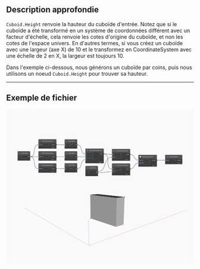 ## Description approfondie
`Cuboid.Height` renvoie la hauteur du cuboïde d'entrée. Notez que si le cuboïde a été transformé en un système de coordonnées différent avec un facteur d'échelle, cela renvoie les cotes d'origine du cuboïde, et non les cotes de l'espace univers. En d'autres termes, si vous créez un cuboïde avec une largeur (axe X) de 10 et le transformez en CoordinateSystem avec une échelle de 2 en X, la largeur est toujours 10.

Dans l'exemple ci-dessous, nous générons un cuboïde par coins, puis nous utilisons un noeud `Cuboid.Height` pour trouver sa hauteur.

___
## Exemple de fichier

![Height](./Autodesk.DesignScript.Geometry.Cuboid.Height_img.jpg)


